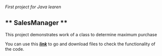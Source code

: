 ###### First project for Java learen

## ** SalesManager ** 

This project demonstrates work of a class to determine maximum purchase

You can use this __*[link](https://github.com/AlexeyIvanov1981/SalesRepo.git)*__ to go and download files to check the functionality of the code.